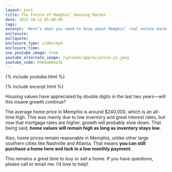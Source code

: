 ```yaml
---
layout: post
title: The Future of Memphis’ Housing Market
date: 2022-10-12 05:00:00
tags:
excerpt: 'Here’s what you need to know about Memphis’ real estate market. '
enclosure:
pullquote:
enclosure_type: video/mp4
enclosure_time:
use_youtube_image: true
youtube_alternate_image: /uploads/appreciation-yt.jpeg
youtube_code: K9ekaN0ep3E
---
```

{% include youtube.html %}

{% include excerpt.html %}

Housing values have appreciated by double digits in the last two years—will this insane growth continue?&nbsp;

The average home price in Memphis is around $240,000, which is an all-time high. This was mainly due to low inventory and great interest rates, but now that mortgage rates are higher, growth will probably slow down. That being said, **home values will remain high as long as inventory stays low.&nbsp;**

Also, home prices remain reasonable in Memphis, unlike other large southern cities like Nashville and Atlanta. That means **you can still purchase a home here and lock in a low monthly payment.&nbsp;**

This remains a great time to buy or sell a home. If you have questions, please call or email me. I’d love to help\!